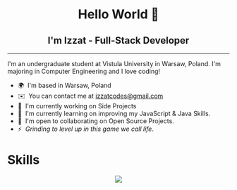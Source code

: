 <h1 align="center">Hello World 👋</h1>
<h2 align="center">I'm Izzat - Full-Stack Developer</h2>

------------------------


I'm an undergraduate student at Vistula University in Warsaw, Poland. I'm majoring in Computer Engineering and I love coding!

* 🌍  I'm based in Warsaw, Poland
* ✉️  You can contact me at [izzatcodes@gmail.com](mailto:izzatcodes@gmail.com)
* 🚀  I'm currently working on Side Projects
* 🧠  I'm currently learning on improving my JavaScript & Java Skills.
* 🤝  I'm open to collaborating on Open Source Projects.
* ⚡  _Grinding to level up in this game we call life_.

<h1 align="cetner">Skills</h4>

<p align="center">
  <a href="https://skillicons.dev">
    <img src="https://skillicons.dev/icons?i=py,js,java,react,nodejs,express,django,postgres,aws,docker,html,css,bootstrap" />
  </a>
</p>
